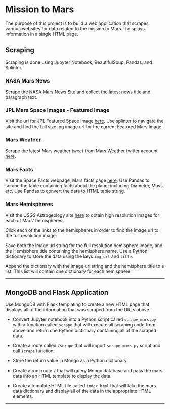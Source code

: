 # Mission to Mars

The purpose of this project is to build a web application that scrapes various websites for data related to the mission to Mars. It displays information in a single HTML page. 

## Scraping

Scraping is done using Jupyter Notebook, BeautifulSoup, Pandas, and Splinter.


### NASA Mars News

Scrape the [NASA Mars News Site](https://mars.nasa.gov/news/) and collect the latest news title and paragraph text.


### JPL Mars Space Images - Featured Image

Visit the url for JPL Featured Space Image [here](https://www.jpl.nasa.gov/spaceimages/?search=&category=Mars).
Use splinter to navigate the site and find the full size jpg image url for the current Featured Mars Image.

### Mars Weather

Scrape the latest Mars weather tweet from Mars Weather twitter account [here](https://twitter.com/marswxreport?lang=en).

### Mars Facts

Visit the Space Facts webpage, Mars facts page [here](https://space-facts.com/mars/).
Use Pandas to scrape the table containing facts about the planet including Diameter, Mass, etc.
Use Pandas to convert the data to HTML table string.

### Mars Hemispheres

Visit the USGS Astrogeology site [here](https://astrogeology.usgs.gov/search/results?q=hemisphere+enhanced&k1=target&v1=Mars) to obtain high resolution images for each of Mars' hemispheres.

Click each of the links to the hemispheres in order to find the image url to the full resolution image.

Save both the image url string for the full resolution hemisphere image, and the Hemisphere title containing the hemisphere name. Use a Python dictionary to store the data using the keys `img_url` and `title`.

Append the dictionary with the image url string and the hemisphere title to a list. This list will contain one dictionary for each hemisphere.


- - -

## MongoDB and Flask Application

Use MongoDB with Flask templating to create a new HTML page that displays all of the information that was scraped from the URLs above.

* Convert Jupyter notebook into a Python script called `scrape_mars.py` with a function called `scrape` that will execute all scraping code from above and return one Python dictionary containing all of the scraped data.

* Create a route called `/scrape` that will import `scrape_mars.py` script and call `scrape` function.

* Store the return value in Mongo as a Python dictionary.

* Create a root route `/` that will query Mongo database and pass the mars data into an HTML template to display the data.

* Create a template HTML file called `index.html` that will take the mars data dictionary and display all of the data in the appropriate HTML elements. 
- - -